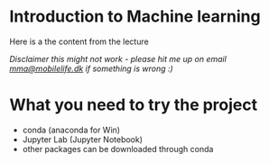 # Introduction to Machine learning
Here is a the content from the lecture

*Disclaimer this might not work - please hit me up on email mma@mobilelife.dk if something is wrong :)*

# What you need to try the project
- conda (anaconda for Win)
- Jupyter Lab (Jupyter Notebook)
- other packages can be downloaded through conda
